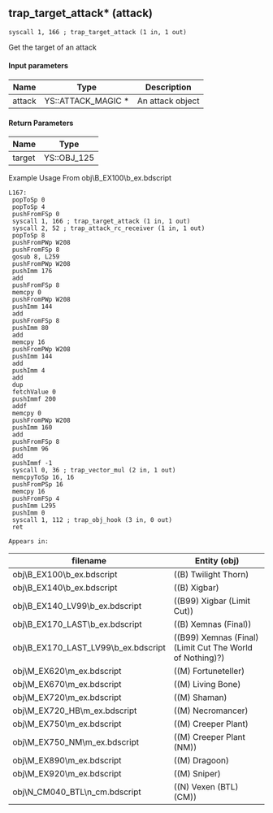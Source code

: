 ## trap_target_attack* (attack)

`syscall 1, 166 ; trap_target_attack (1 in, 1 out)`

Get the target of an attack

#### Input parameters
| Name | Type | Description
|------|------|------------
| attack   | YS::ATTACK_MAGIC *   | An attack object


#### Return Parameters
| Name | Type
|------|-----
| target   | YS::OBJ_125   
Example Usage From obj\B_EX100\b_ex.bdscript
```plaintext
L167:
 popToSp 0
 popToSp 4
 pushFromFSp 0
 syscall 1, 166 ; trap_target_attack (1 in, 1 out)
 syscall 2, 52 ; trap_attack_rc_receiver (1 in, 1 out)
 popToSp 8
 pushFromPWp W208
 pushFromFSp 8
 gosub 8, L259
 pushFromPWp W208
 pushImm 176
 add 
 pushFromFSp 8
 memcpy 0
 pushFromPWp W208
 pushImm 144
 add 
 pushFromFSp 8
 pushImm 80
 add 
 memcpy 16
 pushFromPWp W208
 pushImm 144
 add 
 pushImm 4
 add 
 dup 
 fetchValue 0
 pushImmf 200
 addf 
 memcpy 0
 pushFromPWp W208
 pushImm 160
 add 
 pushFromFSp 8
 pushImm 96
 add 
 pushImmf -1
 syscall 0, 36 ; trap_vector_mul (2 in, 1 out)
 memcpyToSp 16, 16
 pushFromPSp 16
 memcpy 16
 pushFromFSp 4
 pushImm L295
 pushImm 0
 syscall 1, 112 ; trap_obj_hook (3 in, 0 out)
 ret
```





	Appears in:
| filename | Entity (obj)
|----------|-------------
| obj\B_EX100\b_ex.bdscript       | ((B) Twilight Thorn)          
| obj\B_EX140\b_ex.bdscript       | ((B) Xigbar)          
| obj\B_EX140_LV99\b_ex.bdscript       | ((B99) Xigbar (Limit Cut))          
| obj\B_EX170_LAST\b_ex.bdscript       | ((B) Xemnas (Final))          
| obj\B_EX170_LAST_LV99\b_ex.bdscript       | ((B99) Xemnas (Final) (Limit Cut The World of Nothing)?)          
| obj\M_EX620\m_ex.bdscript       | ((M) Fortuneteller)          
| obj\M_EX670\m_ex.bdscript       | ((M) Living Bone)          
| obj\M_EX720\m_ex.bdscript       | ((M) Shaman)          
| obj\M_EX720_HB\m_ex.bdscript       | ((M) Necromancer)          
| obj\M_EX750\m_ex.bdscript       | ((M) Creeper Plant)          
| obj\M_EX750_NM\m_ex.bdscript       | ((M) Creeper Plant (NM))          
| obj\M_EX890\m_ex.bdscript       | ((M) Dragoon)          
| obj\M_EX920\m_ex.bdscript       | ((M) Sniper)          
| obj\N_CM040_BTL\n_cm.bdscript       | ((N) Vexen (BTL) (CM))          




